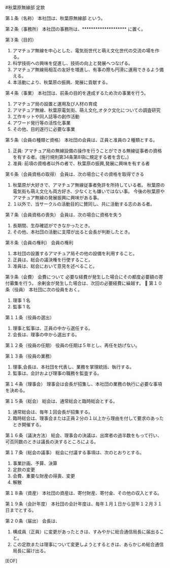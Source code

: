 #秋葉原無線部 定款  

第１条（名称）
  本社団は、秋葉原無線部 という。

第２条（事務所）
  本社団の事務所は、******************** に置く。

第３条（目的）
  1. アマチュア無線を中心とした、電気街世代と萌え文化世代の交流の場を作る。
  2. 科学技術への興味を促進し、技術の向上と発展へつなげる。
  3. アマチュア無線局相互の友好を増進し、有事の際も円滑に運用できるよう備える。
  4. 本活動により、秋葉原の振興、発展に貢献する。

第４条（事業）
  本社団は、前条の目的を達成するため次の事業を行う。
  1. アマチュア局の設置と運用及び人材の育成
  2. アマチュア無線、秋葉原電気街、萌え文化,オタク文化についての調査研究
  3. 工作キットや同人誌等の創作活動
  4. アワード発行等の活性化事業
  5. その他、目的遂行に必要な事業

第５条（会員の種類と資格）
  本社団の会員は、正員と准員の２種類とする。
  1. 正員: アマチュア局の無線設備の操作を行うことができる無線従事者の資格を有する者。(施行規則第34条第8項に規定する者を含む。)
  2. 准員: 前項の資格者以外の者で、秋葉原の振興,発展に興味を有する者

第６条（会員資格の取得）
  会員は、次の場合にその資格を取得できる
  1. 秋葉原が大好きで、アマチュア無線従事者免許を所持している者。
       秋葉原の電気街も萌え文化も両方好き、少なくとも嫌いではない事。
       今後の秋葉原やアマチュア無線の発展振興に興味がある事。
  2. １以外で、当サークルの活動目的に賛同し、共に活動する志のある者。

第７条（会員資格の喪失）
  会員は、次の場合に資格を失う
  1. 長期間、生存確認ができなかったとき。
  2. その他、本社団の活動に支障が出ると会長が判断したとき。

第８条（会員の権利）
  会員の権利
  1. 本社団の設置するアマチュア局その他の設備を利用すること。
  2. 正員は、総会の議決権を行使すること。
  3. 准員は、総会において意見を述べること。

第９条（会費）
  会費について
  必要な経費が発生した場合にその都度必要額の寄付募集を行う。
  余剰金が発生した場合は、次回の必要経費に繰越す。

第１０条（役員）
  本社団に次の役員をおく。
  1. 理事 1 名
  2. 監事 1 名

第１１条（役員の選出）
  1. 理事と監事は、正員の中から選任する。
  2. 会長は、理事の中から選出する。

第１２条（役員の任期）
  役員の任期は５年とし、再任を妨げない。

第１３条（役員の業務）
  1. 理事,会長は、本社団を代表し、業務を掌理統括、執行する。
  2. 監事は、会計および理事の職務を監査する。

第１４条（理事会）
  理事会は会長が招集し、本社団の業務の執行に必要な事項を決める。

第１５条（総会）
  総会は、通常総会と臨時総会とする。
  1. 通常総会は、毎年１回会長が招集する。
  2. 臨時総会は、理事会または正員２分の１以上から理由を付して要求のあったとき開催する。

第１６条（議決方法）
  総会、理事会の決議は、出席者の過半数をもって行い、可否同数のときは議長の決するところによる。

第１７条（総会の議事）
  総会に付議する事項は、次のとおりとする。
  1. 事業計画、予算、決算
  2. 定款の変更
  3. 会費、重要な財産の得喪、変更
  4. 解散

第１８条（資産）
  本社団の資産は、寄付財産、寄付金、その他の収入とする。

第１９条（会計年度）
  本社団の会計年度は、毎年１月１日から翌年１２月３１日までとする。

第２０条（届出）
  会長は、
  1. 構成員（正員）に変更があったときは、すみやかに総合通信局長に届出ること。
  2. この定款または理事について変更しようとするときは、あらかじめ総合通信局長に届け出る。

[EOF]
